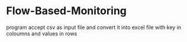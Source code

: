 # Flow-Based-Monitoring
program accept csv as input file and convert it into excel file with key in coloumns and values in rows

